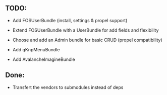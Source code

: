 TODO:
-----

* Add FOSUserBundle (install, settings & propel support)
* Extend FOSUserBundle with a UserBundle for add fields and flexibility


* Choose and add an Admin bundle for basic CRUD (propel compatibility)
* Add qKnpMenuBundle
* Add AvalancheImagineBundle

Done:
-----

* Transfert the vendors to submodules instead of deps